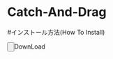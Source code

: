 # Catch-And-Drag

#インストール方法(How To Install)
<html>
  <input type="button" href="https://github.com/hoon6620/Catch-And-Drag/archive/refs/heads/main.zip">DownLoad</a></input>
</html>
